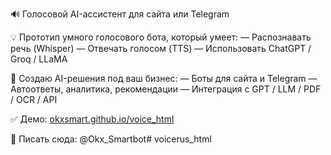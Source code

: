 🔊 Голосовой AI-ассистент для сайта или Telegram

💡 Прототип умного голосового бота, который умеет:
— Распознавать речь (Whisper)
— Отвечать голосом (TTS)
— Использовать ChatGPT / Groq / LLaMA

🎯 Создаю AI-решения под ваш бизнес:
— Боты для сайта и Telegram
— Автоответы, аналитика, рекомендации
— Интеграция с GPT / LLM / PDF / OCR / API

✅ Демо: [okxsmart.github.io/voice_html](https://okxsmart.github.io/voicerus_html)

📩 Писать сюда: @Okx_Smartbot# voicerus_html
